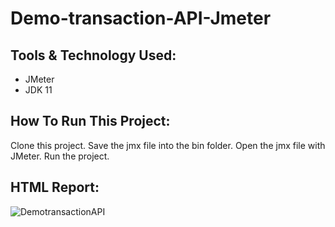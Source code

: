 # Demo-transaction-API-Jmeter

## Tools & Technology Used:
   - JMeter
   - JDK 11

## How To Run This Project:
   Clone this project. Save the jmx file into the bin folder. Open the jmx file with JMeter. Run the project.

## HTML Report:
   ![DemotransactionAPI](https://github.com/RedoySQA/Demo-transaction-API-Jmeter/assets/143482478/481f0142-edd8-4c18-8324-33631ee53209)
